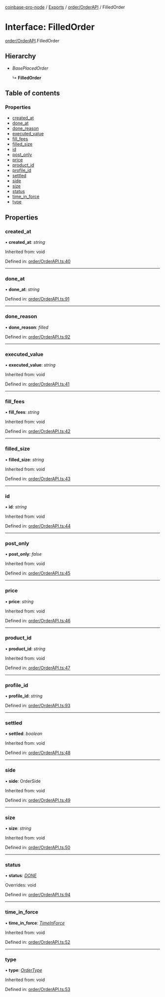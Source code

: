 [coinbase-pro-node](../README.md) / [Exports](../modules.md) / [order/OrderAPI](../modules/order_orderapi.md) / FilledOrder

# Interface: FilledOrder

[order/OrderAPI](../modules/order_orderapi.md).FilledOrder

## Hierarchy

- _BasePlacedOrder_

  ↳ **FilledOrder**

## Table of contents

### Properties

- [created_at](order_orderapi.filledorder.md#created_at)
- [done_at](order_orderapi.filledorder.md#done_at)
- [done_reason](order_orderapi.filledorder.md#done_reason)
- [executed_value](order_orderapi.filledorder.md#executed_value)
- [fill_fees](order_orderapi.filledorder.md#fill_fees)
- [filled_size](order_orderapi.filledorder.md#filled_size)
- [id](order_orderapi.filledorder.md#id)
- [post_only](order_orderapi.filledorder.md#post_only)
- [price](order_orderapi.filledorder.md#price)
- [product_id](order_orderapi.filledorder.md#product_id)
- [profile_id](order_orderapi.filledorder.md#profile_id)
- [settled](order_orderapi.filledorder.md#settled)
- [side](order_orderapi.filledorder.md#side)
- [size](order_orderapi.filledorder.md#size)
- [status](order_orderapi.filledorder.md#status)
- [time_in_force](order_orderapi.filledorder.md#time_in_force)
- [type](order_orderapi.filledorder.md#type)

## Properties

### created_at

• **created_at**: _string_

Inherited from: void

Defined in: [order/OrderAPI.ts:40](https://github.com/bennycode/coinbase-pro-node/blob/3a89239/src/order/OrderAPI.ts#L40)

---

### done_at

• **done_at**: _string_

Defined in: [order/OrderAPI.ts:91](https://github.com/bennycode/coinbase-pro-node/blob/3a89239/src/order/OrderAPI.ts#L91)

---

### done_reason

• **done_reason**: _filled_

Defined in: [order/OrderAPI.ts:92](https://github.com/bennycode/coinbase-pro-node/blob/3a89239/src/order/OrderAPI.ts#L92)

---

### executed_value

• **executed_value**: _string_

Inherited from: void

Defined in: [order/OrderAPI.ts:41](https://github.com/bennycode/coinbase-pro-node/blob/3a89239/src/order/OrderAPI.ts#L41)

---

### fill_fees

• **fill_fees**: _string_

Inherited from: void

Defined in: [order/OrderAPI.ts:42](https://github.com/bennycode/coinbase-pro-node/blob/3a89239/src/order/OrderAPI.ts#L42)

---

### filled_size

• **filled_size**: _string_

Inherited from: void

Defined in: [order/OrderAPI.ts:43](https://github.com/bennycode/coinbase-pro-node/blob/3a89239/src/order/OrderAPI.ts#L43)

---

### id

• **id**: _string_

Inherited from: void

Defined in: [order/OrderAPI.ts:44](https://github.com/bennycode/coinbase-pro-node/blob/3a89239/src/order/OrderAPI.ts#L44)

---

### post_only

• **post_only**: _false_

Inherited from: void

Defined in: [order/OrderAPI.ts:45](https://github.com/bennycode/coinbase-pro-node/blob/3a89239/src/order/OrderAPI.ts#L45)

---

### price

• **price**: _string_

Inherited from: void

Defined in: [order/OrderAPI.ts:46](https://github.com/bennycode/coinbase-pro-node/blob/3a89239/src/order/OrderAPI.ts#L46)

---

### product_id

• **product_id**: _string_

Inherited from: void

Defined in: [order/OrderAPI.ts:47](https://github.com/bennycode/coinbase-pro-node/blob/3a89239/src/order/OrderAPI.ts#L47)

---

### profile_id

• **profile_id**: _string_

Defined in: [order/OrderAPI.ts:93](https://github.com/bennycode/coinbase-pro-node/blob/3a89239/src/order/OrderAPI.ts#L93)

---

### settled

• **settled**: _boolean_

Inherited from: void

Defined in: [order/OrderAPI.ts:48](https://github.com/bennycode/coinbase-pro-node/blob/3a89239/src/order/OrderAPI.ts#L48)

---

### side

• **side**: OrderSide

Inherited from: void

Defined in: [order/OrderAPI.ts:49](https://github.com/bennycode/coinbase-pro-node/blob/3a89239/src/order/OrderAPI.ts#L49)

---

### size

• **size**: _string_

Inherited from: void

Defined in: [order/OrderAPI.ts:50](https://github.com/bennycode/coinbase-pro-node/blob/3a89239/src/order/OrderAPI.ts#L50)

---

### status

• **status**: [_DONE_](../enums/order_orderapi.orderstatus.md#done)

Overrides: void

Defined in: [order/OrderAPI.ts:94](https://github.com/bennycode/coinbase-pro-node/blob/3a89239/src/order/OrderAPI.ts#L94)

---

### time_in_force

• **time_in_force**: [_TimeInForce_](../enums/order_orderapi.timeinforce.md)

Inherited from: void

Defined in: [order/OrderAPI.ts:52](https://github.com/bennycode/coinbase-pro-node/blob/3a89239/src/order/OrderAPI.ts#L52)

---

### type

• **type**: [_OrderType_](../enums/order_orderapi.ordertype.md)

Inherited from: void

Defined in: [order/OrderAPI.ts:53](https://github.com/bennycode/coinbase-pro-node/blob/3a89239/src/order/OrderAPI.ts#L53)
